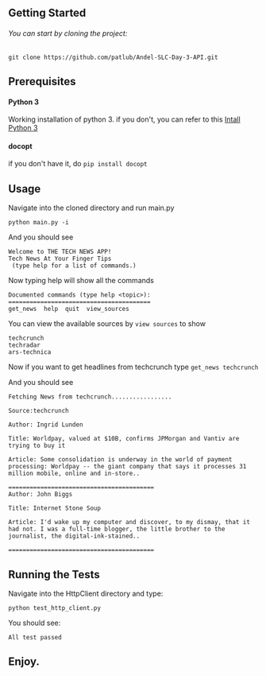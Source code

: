 
## Getting Started

###### You can start by cloning the project:
`git clone https://github.com/patlub/Andel-SLC-Day-3-API.git`


## Prerequisites
#### Python 3
Working installation of python 3. if you don't, you can refer to this
[Intall Python 3](https://www.python.org/downloads/)

#### docopt

if you don't have it, do `pip install docopt`

## Usage
Navigate into the cloned directory and run main.py

`python main.py -i`

And you should see

```
Welcome to THE TECH NEWS APP!
Tech News At Your Finger Tips
 (type help for a list of commands.)
```

Now typing help will show all the commands

```
Documented commands (type help <topic>):
========================================
get_news  help  quit  view_sources
```
You can view the available sources by `view sources` to show

```
techcrunch
techradar
ars-technica
```

Now if you want to get headlines from techcrunch type `get_news techcrunch`

And you should see

```
Fetching News from techcrunch.................

Source:techcrunch

Author: Ingrid Lunden

Title: Worldpay, valued at $10B, confirms JPMorgan and Vantiv are trying to buy it

Article: Some consolidation is underway in the world of payment processing: Worldpay -- the giant company that says it processes 31 million mobile, online and in-store..

=========================================
Author: John Biggs

Title: Internet Stone Soup

Article: I'd wake up my computer and discover, to my dismay, that it had not. I was a full-time blogger, the little brother to the journalist, the digital-ink-stained..

=========================================

```

## Running the Tests

Navigate into the HttpClient directory and type:


`python test_http_client.py`

You should see:

`All test passed`

## Enjoy.